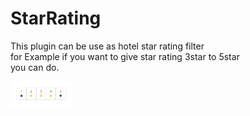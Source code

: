 # StarRating
This plugin can be use as hotel star rating filter <br>
for Example if you want to give star rating 3star to 5star <br>
you can do.<br>

<img src="starrating.jpg" height="42" width="100">



